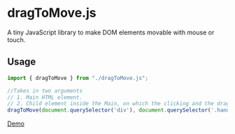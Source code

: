 # dragToMove.js

A tiny JavaScript library to make DOM elements movable with mouse or touch.

## Usage

```javascript
import { dragToMove } from "./dragToMove.js";

//Takes in two arguments
// 1. Main HTML element.
// 2. Child element inside the Main, on which the clicking and the dragging happens.
dragToMove(document.querySelector('div'), document.querySelector('.handle'));
```

[Demo](https://anshuthopsee.github.io/dragToMove.js/)
